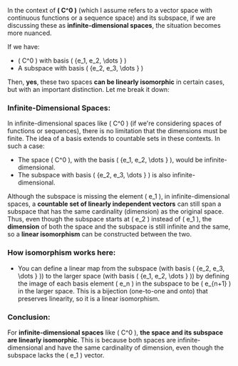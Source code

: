 In the context of **\( C^0 \)** (which I assume refers to a vector space with continuous functions or a sequence space) and its subspace, if we are discussing these as **infinite-dimensional spaces**, the situation becomes more nuanced.

If we have:

- \( C^0 \) with basis \( \{e_1, e_2, \dots \} \)
- A subspace with basis \( \{e_2, e_3, \dots \} \)

Then, **yes**, these two spaces **can be linearly isomorphic** in certain cases, but with an important distinction. Let me break it down:

### Infinite-Dimensional Spaces:

In infinite-dimensional spaces like \( C^0 \) (if we're considering spaces of functions or sequences), there is no limitation that the dimensions must be finite. The idea of a basis extends to countable sets in these contexts. In such a case:

- The space \( C^0 \), with the basis \( \{e_1, e_2, \dots \} \), would be infinite-dimensional.
- The subspace with basis \( \{e_2, e_3, \dots \} \) is also infinite-dimensional.

Although the subspace is missing the element \( e_1 \), in infinite-dimensional spaces, a **countable set of linearly independent vectors** can still span a subspace that has the same cardinality (dimension) as the original space. Thus, even though the subspace starts at \( e_2 \) instead of \( e_1 \), the **dimension** of both the space and the subspace is still infinite and the same, so a **linear isomorphism** can be constructed between the two.

### How isomorphism works here:

- You can define a linear map from the subspace (with basis \( \{e_2, e_3, \dots \} \)) to the larger space (with basis \( \{e_1, e_2, \dots \} \)) by defining the image of each basis element \( e_n \) in the subspace to be \( e_{n+1} \) in the larger space. This is a bijection (one-to-one and onto) that preserves linearity, so it is a linear isomorphism.

### Conclusion:

For **infinite-dimensional spaces** like \( C^0 \), **the space and its subspace are linearly isomorphic**. This is because both spaces are infinite-dimensional and have the same cardinality of dimension, even though the subspace lacks the \( e_1 \) vector.